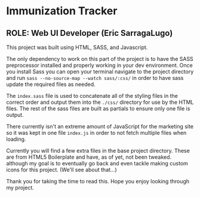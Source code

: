 # Immunization Tracker
## ROLE: Web UI Developer (Eric SarragaLugo)

This project was built using HTML, SASS, and Javascript.

The only dependency to work on this part of the project is to have the SASS preprocessor installed and properly working in your dev environment. Once you install Sass you can open your terminal navigate to the project directory and run `sass --no-source-map --watch sass/:css/` in order to have sass update the required files as needed. 

The `index.sass` file is used to concatenate all of the styling files in the correct order and output them into the `./css/` directory for use by the HTML files. The rest of the sass files are built as partials to ensure only one file is output.

There currently isn't an extreme amount of JavaScript for the marketing site so it was kept in one file `index.js` in order to not fetch multiple files when loading.

Currently you will find a few extra files in the base project directory. These are from HTML5 Boilerplate and have, as of yet, not been tweaked. although my goal is to eventually go back and even tackle making custom icons for this project. (We'll see about that...)

Thank you for taking the time to read this. Hope you enjoy looking through my project.